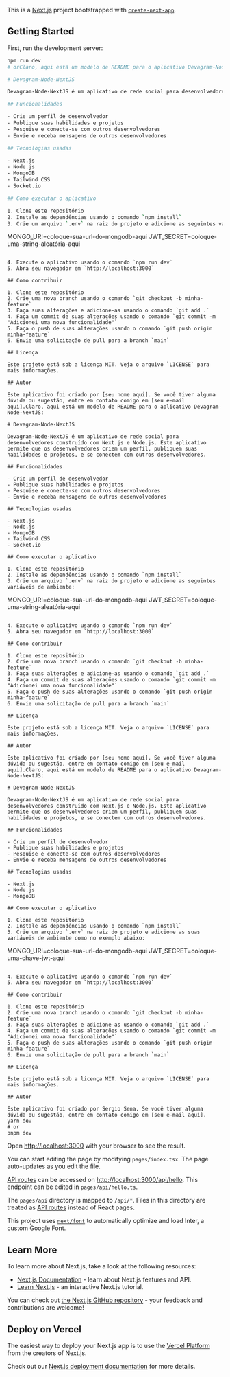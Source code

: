 This is a [Next.js](https://nextjs.org/) project bootstrapped with [`create-next-app`](https://github.com/vercel/next.js/tree/canary/packages/create-next-app).

## Getting Started

First, run the development server:

```bash
npm run dev
# orClaro, aqui está um modelo de README para o aplicativo Devagram-Node-NextJS:

# Devagram-Node-NextJS

Devagram-Node-NextJS é um aplicativo de rede social para desenvolvedores construído com Next.js e Node.js. Este aplicativo permite que os desenvolvedores criem um perfil, publiquem suas habilidades e projetos, e se conectem com outros desenvolvedores.

## Funcionalidades

- Crie um perfil de desenvolvedor
- Publique suas habilidades e projetos
- Pesquise e conecte-se com outros desenvolvedores
- Envie e receba mensagens de outros desenvolvedores

## Tecnologias usadas

- Next.js
- Node.js
- MongoDB
- Tailwind CSS
- Socket.io

## Como executar o aplicativo

1. Clone este repositório
2. Instale as dependências usando o comando `npm install`
3. Crie um arquivo `.env` na raiz do projeto e adicione as seguintes variáveis de ambiente:

```
MONGO_URI=coloque-sua-url-do-mongodb-aqui
JWT_SECRET=coloque-uma-string-aleatória-aqui
```

4. Execute o aplicativo usando o comando `npm run dev`
5. Abra seu navegador em `http://localhost:3000`

## Como contribuir

1. Clone este repositório
2. Crie uma nova branch usando o comando `git checkout -b minha-feature`
3. Faça suas alterações e adicione-as usando o comando `git add .`
4. Faça um commit de suas alterações usando o comando `git commit -m "Adicionei uma nova funcionalidade"`
5. Faça o push de suas alterações usando o comando `git push origin minha-feature`
6. Envie uma solicitação de pull para a branch `main`

## Licença

Este projeto está sob a licença MIT. Veja o arquivo `LICENSE` para mais informações.

## Autor

Este aplicativo foi criado por [seu nome aqui]. Se você tiver alguma dúvida ou sugestão, entre em contato comigo em [seu e-mail aqui].Claro, aqui está um modelo de README para o aplicativo Devagram-Node-NextJS:

# Devagram-Node-NextJS

Devagram-Node-NextJS é um aplicativo de rede social para desenvolvedores construído com Next.js e Node.js. Este aplicativo permite que os desenvolvedores criem um perfil, publiquem suas habilidades e projetos, e se conectem com outros desenvolvedores.

## Funcionalidades

- Crie um perfil de desenvolvedor
- Publique suas habilidades e projetos
- Pesquise e conecte-se com outros desenvolvedores
- Envie e receba mensagens de outros desenvolvedores

## Tecnologias usadas

- Next.js
- Node.js
- MongoDB
- Tailwind CSS
- Socket.io

## Como executar o aplicativo

1. Clone este repositório
2. Instale as dependências usando o comando `npm install`
3. Crie um arquivo `.env` na raiz do projeto e adicione as seguintes variáveis de ambiente:

```
MONGO_URI=coloque-sua-url-do-mongodb-aqui
JWT_SECRET=coloque-uma-string-aleatória-aqui
```

4. Execute o aplicativo usando o comando `npm run dev`
5. Abra seu navegador em `http://localhost:3000`

## Como contribuir

1. Clone este repositório
2. Crie uma nova branch usando o comando `git checkout -b minha-feature`
3. Faça suas alterações e adicione-as usando o comando `git add .`
4. Faça um commit de suas alterações usando o comando `git commit -m "Adicionei uma nova funcionalidade"`
5. Faça o push de suas alterações usando o comando `git push origin minha-feature`
6. Envie uma solicitação de pull para a branch `main`

## Licença

Este projeto está sob a licença MIT. Veja o arquivo `LICENSE` para mais informações.

## Autor

Este aplicativo foi criado por [seu nome aqui]. Se você tiver alguma dúvida ou sugestão, entre em contato comigo em [seu e-mail aqui].Claro, aqui está um modelo de README para o aplicativo Devagram-Node-NextJS:

# Devagram-Node-NextJS

Devagram-Node-NextJS é um aplicativo de rede social para desenvolvedores construído com Next.js e Node.js. Este aplicativo permite que os desenvolvedores criem um perfil, publiquem suas habilidades e projetos, e se conectem com outros desenvolvedores.

## Funcionalidades

- Crie um perfil de desenvolvedor
- Publique suas habilidades e projetos
- Pesquise e conecte-se com outros desenvolvedores
- Envie e receba mensagens de outros desenvolvedores

## Tecnologias usadas

- Next.js
- Node.js
- MongoDB

## Como executar o aplicativo

1. Clone este repositório
2. Instale as dependências usando o comando `npm install`
3. Crie um arquivo `.env` na raiz do projeto e adicione as suas variáveis de ambiente como no exemplo abaixo:

```
MONGO_URI=coloque-sua-url-do-mongodb-aqui
JWT_SECRET=coloque-uma-chave-jwt-aqui
```

4. Execute o aplicativo usando o comando `npm run dev`
5. Abra seu navegador em `http://localhost:3000`

## Como contribuir

1. Clone este repositório
2. Crie uma nova branch usando o comando `git checkout -b minha-feature`
3. Faça suas alterações e adicione-as usando o comando `git add .`
4. Faça um commit de suas alterações usando o comando `git commit -m "Adicionei uma nova funcionalidade"`
5. Faça o push de suas alterações usando o comando `git push origin minha-feature`
6. Envie uma solicitação de pull para a branch `main`

## Licença

Este projeto está sob a licença MIT. Veja o arquivo `LICENSE` para mais informações.

## Autor

Este aplicativo foi criado por Sergio Sena. Se você tiver alguma dúvida ou sugestão, entre em contato comigo em [seu e-mail aqui].
yarn dev
# or
pnpm dev
```

Open [http://localhost:3000](http://localhost:3000) with your browser to see the result.

You can start editing the page by modifying `pages/index.tsx`. The page auto-updates as you edit the file.

[API routes](https://nextjs.org/docs/api-routes/introduction) can be accessed on [http://localhost:3000/api/hello](http://localhost:3000/api/hello). This endpoint can be edited in `pages/api/hello.ts`.

The `pages/api` directory is mapped to `/api/*`. Files in this directory are treated as [API routes](https://nextjs.org/docs/api-routes/introduction) instead of React pages.

This project uses [`next/font`](https://nextjs.org/docs/basic-features/font-optimization) to automatically optimize and load Inter, a custom Google Font.

## Learn More

To learn more about Next.js, take a look at the following resources:

- [Next.js Documentation](https://nextjs.org/docs) - learn about Next.js features and API.
- [Learn Next.js](https://nextjs.org/learn) - an interactive Next.js tutorial.

You can check out [the Next.js GitHub repository](https://github.com/vercel/next.js/) - your feedback and contributions are welcome!

## Deploy on Vercel

The easiest way to deploy your Next.js app is to use the [Vercel Platform](https://vercel.com/new?utm_medium=default-template&filter=next.js&utm_source=create-next-app&utm_campaign=create-next-app-readme) from the creators of Next.js.

Check out our [Next.js deployment documentation](https://nextjs.org/docs/deployment) for more details.

